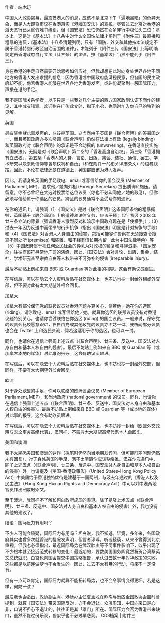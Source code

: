 

作者：端木皑

中国人大政协揭幕，最震撼港人的消息，应该不是北京下午「遍地黑暗」的奇异天象，而是人大即将审议在香港落实《港版国安法》的宣布。尽管过去北京对香港的滔天恶行已达罄竹难书级别，但《国安法》恐怕仍然在众多罪行中稳佔头三位：基本上，这是对《基本法》十八条中对什么全国性法律才能列于《附件三》最直接和粗暴的违反：《基本法》十八条清楚列明，只有「国防、外交和其他按本法规定不属于香港特别行政区自治范围的法律」，才能列于《附件三》。《国安法》此等明确规定由香港政府自行立法（廿三条）的法律，按《基本法》当然不能列于《附件三》。

身在香港的手足自然需要开始思考如何应对。但我却想在此时向身处世界各地不同地方的香港人发出求援的信息：因为香港或中国政府能漠视民意，但各国的民主政府却不能，倘若香港人能够在世界各地为香港发声，或许能凝聚到一股国际压力，声援在港的手足。

我不是国际关系学者，以下只是一些我对几个主要的西方国家政制认识下而作的建议，其中或有错漏。欢迎你在广传此文时，指正小弟，也同时加入你自己的独到的见解。

英国

最有资格就此事发声的，应该是英国。这当然由于英国是《联合声明》的签署国之一，而且英国政府亦多次强调《联合声明》仍然在法律上有效 (legally binding) 和英国政府对《联合声明》的承诺是不会动摇的 (unwavering)。在香港直接实施《国安法》，无疑是对《联合声明》第二条的「香港高度自治权」、第三条「香港拥有立法权」、第五条「香港人的人身、言论、出版、集会、结社、通信、罢工、学术研究以及宗教信仰等各项权利和自由」（和在附件一的相关详细条文）的粗暴践踏。因此，不论在法律还是在道德上，英国都应该为港人发声。

因此，我请身处英国的手足致电、email 或写信给你的国会议员 (Member of Parliament, MP），要求他／她向外相 (Foreign Secretary) 提出质询和施压。请留意，你不必曾经在大选时投票给这位议员（你也不必认同他／她的政见），但你必须写信给属于你选区的议员。跨区的议员通常不会受理你的通讯。

在你的通讯上，请强调（1）《国安法》是对《联合声明》这条国际条约的粗暴撕毁，英国基于《联合声明》上的道德和法律义务，应该干预；（2）提及 2003 年廿三条立法的背景（强调香港人激烈反对和暗示中国政府现在是「使横手」）；（3）过去一年因为反送中而带来的街头抗争（指出《国安法》明显是针对抗争的手段）和（4）《国安法》对香港人人身自由的侵害，包括可能容许警察在无须搜查令搜查不同处所 (premises) 和装置，和不经审讯长期拘留（此为中国法律特色）等（5）中国政府惯于视任何公民社会的异见为对政权的颠复和寻衅滋事，「国家安全」往往有超符寻常地广阔的演绎，因此，《国安法》会对言论、出版、集会，结社、学术研究甚至宗教自由等人权带来不可弥补的侵害 (irreparable injury)。

最后不妨贴上例如来自 BBC 或 Guardian 等对此事的报导。这会有助议员跟进。

在写信后，可以在隐去个人资料后贴在社交媒体上，也不妨也抄一封给外相或外交部，但不要对此有太大期望外相会回复。

加拿大

加拿大有部分保守党的联邦议员对香港问题亦算关心，倘若他／她在你的选区 (riding)，请你致电、email 或写信给他／她。就算你选区的联邦议员没有对香港议题特别关心，也请你尝试联络在你选区 (riding) 的国会议员。一般来说，保守党的议员会比较愿意跟进，但自由党或其他政党的议员亦不妨一试。我听闻部分议员也会在 Twitter 上和选民交流，倘若这适用于你的选区，也可以一试。

同样，也请你在通信上强调上述五点（《联合声明》、廿三条、反送中、国安法对人身自由和基本人权自由的侵害）。最后不妨贴上例如来自 BBC 或 Guardian 等（或加拿大本地的媒体）对此事的报导。这会有助议员跟进。

在写信后，可以在隐去个人资料后贴在社交媒体上，也不妨也抄一封给外交部，但同样，不要有太大期望外长会回复。

欧盟

对于身处欧盟的手足，你可以联络的欧洲议会议员 (Member of European Parliament, MEP)，和当地政府 (national government) 的议员。同样，也请你在通信上强调上述五点（《联合声明》、廿三条、反送中、国安法对人身自由和基本人权自由的侵害）。最后不妨贴上例如来自 BBC 或 Guardian 等（或本地的媒体）对此事的报导。这会有助议员跟进。

在写信后，可以在隐去个人资料后贴在社交媒体上，也不妨抄一封给「欧盟外交政策与安全事务高级代表」。但同样，不要有太大期望高级代表本人会回复。

美国和澳洲

我不太熟悉美国和澳洲的运作（执笔时仍然向当地朋友询问，但可能时差问题仍然未有回复）。对于身处美国的手足，我不太清楚你应该联络谁。但在你的通讯中，除了上述五点（《联合声明》、廿三条、反送中、国安法对人身自由和基本人权自由的侵害）外，也请提及《美国-香港政策法》（United States–Hong Kong Policy Act）中美国给予香港独特优待是建基于一国两制，与及去年通过的《香港人权及民主法》（Hong Kong Human Rights and Democracy Act）中可以对中港两地官员作出制裁的条文。

至于澳洲，我同样不了解如何向政府施压的渠道。除了提及上术五点（《联合声明》、廿三条、反送中、国安法对人身自由和基本人权自由的侵害）外，我也没有其他的建议了。

结语：国际压力有用吗？

不少人可能会质疑，国际压力有用吗？坦白说，我不知道。毕竟，多年来，各国政府其实也曾多次就香港的情况发声明，但言者谆谆，听者藐藐，从来不曾得到北京重视。但我也必须指出，最近国际局势在武汉肺炎等不同事件影响下，似乎出现了不少根本甚至接近范式转移的变化：最近期的，要数美国国务卿竟然祝贺台湾蔡英文总统就职，白宫也向国会提交中国策略报告，承认过去数十年对华政策的失败。这些都是以前连做梦也不会发生的。因此，过去不太有用的行动，将来不一定没有。

但有一点可以肯定，国际压力就算不能扭转局势，也不会令事情变得更坏。若是这样，何妨一试？

最后我也会指出，政协副主席、港澳办主任夏宝龙在昨晚与港区全国政协会面时曾提到，就算《国安法》带来国际反对，亦不会退让。众所周知，中国向来口是心非，口说不担心不退让的，往往正是其「罩门」所在。国际压力会否为香港带来缺口，虽然不能过份乐观，但似乎也不必过早悲观。 CDS档案 | 附件三 
